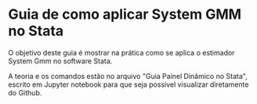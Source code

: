 # Guia de como aplicar System GMM no Stata

O objetivo deste guia é mostrar na prática como se aplica o estimador System Gmm no software Stata.

A teoria e os comandos estão no arquivo "Guia Painel Dinâmico no Stata", escrito em Jupyter notebook para que seja possível visualizar diretamente do Github.
